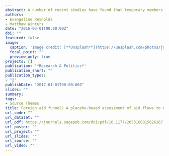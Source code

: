 ```yaml
---
abstract: A number of recent studies have found that temporary members of the United Nations Security Council (UNSC) experience increased foreign aid inflows. We use a constrained permutations approach to replicate analyses found in Vreeland and Dreher (2014). Permuting the timing of country membership on the Security Council, we create placebo UNSC membership histories which plausibly could have been observed. We use these placebos to construct a reference distribution for the null hypothesis that there is no relationship between UNSC membership and foreign aid flows and then observe whether or not the observed test statistic for the correlation found in the real-world data is in the tails of this distribution. In other contexts, such empirically based hypothesis tests have revealed a high false-positive rate for traditional, model-based time-series cross-sectional inference. Given the controversial nature of studies about increased aid flows as secondary benefits of UNSC membership, it is valuable to subject such analyses to additional scrutiny. Our reanalysis largely validates existing findings.
authors:
- Evangeline Reynolds
- Matthew Winters
date: "2016-03-01T00:00:00Z"
doi: ""
featured: false
image:
  caption: 'Image credit: [**Unsplash**](https://unsplash.com/photos/jdD8gXaTZsc)'
  focal_point: ""
  preview_only: true
projects: []
publication: '*Research & Politics*'
publication_short: ""
publication_types:
- "2"
publishDate: "2017-01-01T00:00:00Z"
slides: ""
summary: 
tags:
- Source Themes
title: Foreign aid funnel? A placebo-based assessment of aid flows to non-permanent United Nations Security Council members
url_code: ""
url_dataset: ""
url_pdf: https://journals.sagepub.com/doi/pdf/10.1177/2053168015626167
url_poster: ""
url_project: ""
url_slides: ""
url_source: ""
url_video: ""
---
```


